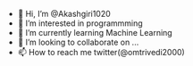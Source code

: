 - 👋 Hi, I’m @Akashgiri1020
- 👀 I’m interested in programmming
- 🌱 I’m currently learning Machine Learning
- 💞️ I’m looking to collaborate on ...
- 📫 How to reach me twitter(@omtrivedi2000)

<!---
Akashgiri1020/Akashgiri1020 is a ✨ special ✨ repository because its `README.md` (this file) appears on your GitHub profile.
You can click the Preview link to take a look at your changes.
--->
